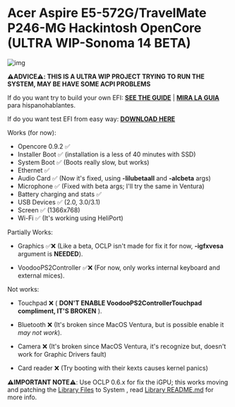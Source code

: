 # Acer Aspire E5-572G/TravelMate P246-MG Hackintosh OpenCore (ULTRA WIP-Sonoma 14 BETA)

[Library Files]: https://github.com/sebasrock156/Acer-E5-572-TMP246-OpenCore/tree/Sonoma-beta/System/Library
[Library README.md]: https://github.com/sebasrock156/Acer-E5-572-TMP246-OpenCore/blob/Sonoma-beta/System/Library/README.md
[DOWNLOAD HERE]: https://github.com/sebasrock156/Acer-E5-572-TMP246-OpenCore/releases
[SEE THE GUIDE]: https://github.com/sebasrock156/Acer-E5-572-TMP246-OpenCore/tree/Sonoma-beta/GUIDE.md
[MIRA LA GUIA]: https://github.com/sebasrock156/Acer-E5-572-TMP246-OpenCore/tree/Sonoma-beta/GUIA.md

![img](https://i.imgur.com/zLH08nx.png)

**⚠️ADVICE⚠️:  THIS IS A ULTRA WIP PROJECT TRYING TO RUN THE SYSTEM, MAY BE HAVE SOME ACPI PROBLEMS**

If do you want try to build your own EFI:
**[SEE THE GUIDE]** | **[MIRA LA GUIA]** para hispanohablantes.

If do you want test EFI from easy way:
**[DOWNLOAD HERE]**

Works (for now):
- Opencore 0.9.2 ✅
- Installer Boot ✅ (installation is a less of 40 minutes with SSD) 
- System Boot ✅ (Boots really slow, but works)
- Ethernet ✅
- Audio Card ✅ (Now it's fixed, using **-lilubetaall** and **-alcbeta** args)
- Microphone ✅ (Fixed with beta args; I'll try the same in Ventura)
- Battery charging and stats ✅
- USB Devices ✅ (2.0, 3.0/3.1)
- Screen ✅ (1366x768)
- Wi-Fi ✅ (It's working using HeliPort)

Partially Works:

- Graphics ✅❌ (Like a beta, OCLP isn't made for fix it for now, **-igfxvesa** argument is **NEEDED**).

- VoodooPS2Controller ✅❌ (For now, only works internal keyboard and external mices).

Not works:

- Touchpad ❌ ( **DON'T ENABLE VoodooPS2ControllerTouchpad compliment, IT'S BROKEN** ).

- Bluetooth ❌ (It's broken since MacOS Ventura, but is possible enable it *may not work*).

- Camera ❌ (It's broken since MacOS Ventura, it's recognize but, doesn't work for Graphic Drivers fault)

- Card reader ❌ (Try booting with their kexts causes kernel panics)

**⚠️IMPORTANT NOTE⚠️**:
Use OCLP 0.6.x for fix the iGPU; this works moving and patching the [Library Files] to System , read [Library README.md] for more info.


 
